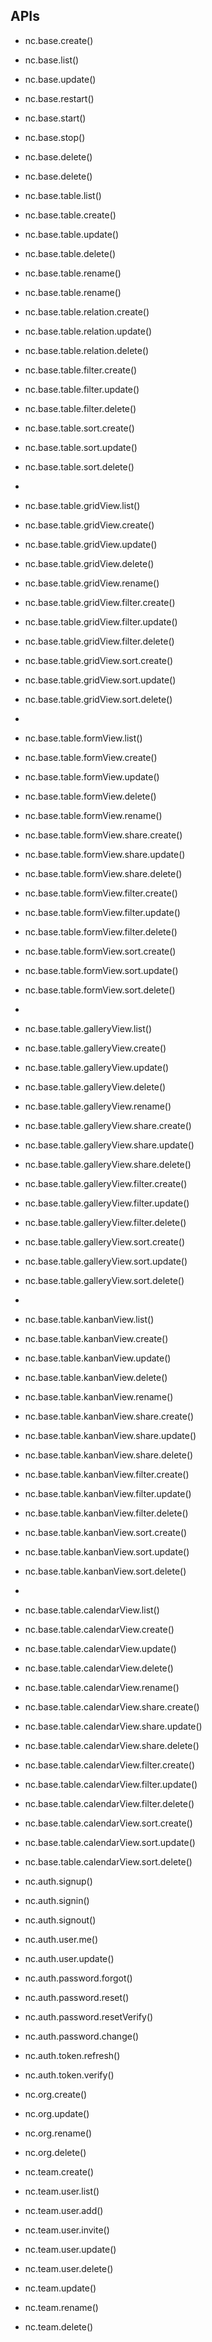 ## APIs


- nc.base.create()
- nc.base.list()
- nc.base.update()
- nc.base.restart()
- nc.base.start()
- nc.base.stop()
- nc.base.delete()
- nc.base.delete()


- nc.base.table.list()
- nc.base.table.create()
- nc.base.table.update()
- nc.base.table.delete()
- nc.base.table.rename()
- nc.base.table.rename()

- nc.base.table.relation.create()
- nc.base.table.relation.update()
- nc.base.table.relation.delete()

- nc.base.table.filter.create()
- nc.base.table.filter.update()
- nc.base.table.filter.delete()
- nc.base.table.sort.create()
- nc.base.table.sort.update()
- nc.base.table.sort.delete()
- 
- nc.base.table.gridView.list()
- nc.base.table.gridView.create()
- nc.base.table.gridView.update()
- nc.base.table.gridView.delete()
- nc.base.table.gridView.rename()

- nc.base.table.gridView.filter.create()
- nc.base.table.gridView.filter.update()
- nc.base.table.gridView.filter.delete()
- nc.base.table.gridView.sort.create()
- nc.base.table.gridView.sort.update()
- nc.base.table.gridView.sort.delete()
- 
- nc.base.table.formView.list()
- nc.base.table.formView.create()
- nc.base.table.formView.update()
- nc.base.table.formView.delete()
- nc.base.table.formView.rename()
- nc.base.table.formView.share.create()
- nc.base.table.formView.share.update()
- nc.base.table.formView.share.delete()

- nc.base.table.formView.filter.create()
- nc.base.table.formView.filter.update()
- nc.base.table.formView.filter.delete()
- nc.base.table.formView.sort.create()
- nc.base.table.formView.sort.update()
- nc.base.table.formView.sort.delete()
- 
- nc.base.table.galleryView.list()
- nc.base.table.galleryView.create()
- nc.base.table.galleryView.update()
- nc.base.table.galleryView.delete()
- nc.base.table.galleryView.rename()
- nc.base.table.galleryView.share.create()
- nc.base.table.galleryView.share.update()
- nc.base.table.galleryView.share.delete()

- nc.base.table.galleryView.filter.create()
- nc.base.table.galleryView.filter.update()
- nc.base.table.galleryView.filter.delete()
- nc.base.table.galleryView.sort.create()
- nc.base.table.galleryView.sort.update()
- nc.base.table.galleryView.sort.delete()
- 
- nc.base.table.kanbanView.list()
- nc.base.table.kanbanView.create()
- nc.base.table.kanbanView.update()
- nc.base.table.kanbanView.delete()
- nc.base.table.kanbanView.rename()
- nc.base.table.kanbanView.share.create()
- nc.base.table.kanbanView.share.update()
- nc.base.table.kanbanView.share.delete()

- nc.base.table.kanbanView.filter.create()
- nc.base.table.kanbanView.filter.update()
- nc.base.table.kanbanView.filter.delete()
- nc.base.table.kanbanView.sort.create()
- nc.base.table.kanbanView.sort.update()
- nc.base.table.kanbanView.sort.delete()
- 
- nc.base.table.calendarView.list()
- nc.base.table.calendarView.create()
- nc.base.table.calendarView.update()
- nc.base.table.calendarView.delete()
- nc.base.table.calendarView.rename()
- nc.base.table.calendarView.share.create()
- nc.base.table.calendarView.share.update()
- nc.base.table.calendarView.share.delete()

- nc.base.table.calendarView.filter.create()
- nc.base.table.calendarView.filter.update()
- nc.base.table.calendarView.filter.delete()
- nc.base.table.calendarView.sort.create()
- nc.base.table.calendarView.sort.update()
- nc.base.table.calendarView.sort.delete()

- nc.auth.signup()
- nc.auth.signin()
- nc.auth.signout()
- nc.auth.user.me()
- nc.auth.user.update()
- nc.auth.password.forgot()
- nc.auth.password.reset()
- nc.auth.password.resetVerify()
- nc.auth.password.change()
- nc.auth.token.refresh()
- nc.auth.token.verify()














- nc.org.create()
- nc.org.update()
- nc.org.rename()
- nc.org.delete()

- nc.team.create()
- nc.team.user.list()
- nc.team.user.add()
- nc.team.user.invite()
- nc.team.user.update()
- nc.team.user.delete()
- nc.team.update()
- nc.team.rename()
- nc.team.delete()